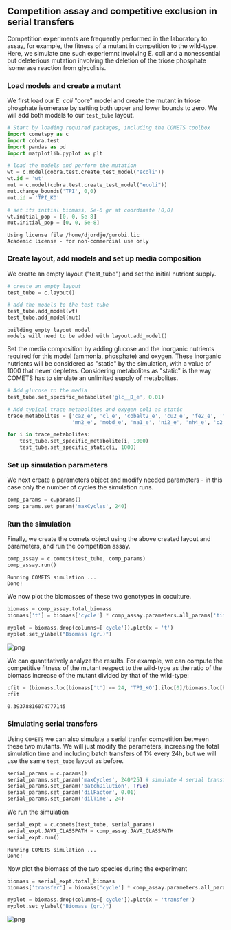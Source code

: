 ## Competition assay and competitive exclusion in serial transfers
Competition experiments are frequently performed in the laboratory to assay, for example, the fitness of a mutant in competition to the wild-type. Here, we simulate one such experiemnt involving E. coli and a nonessential but deleterious mutation involving the deletion of the triose phosphate isomerase reaction from glycolisis. 

### Load models and create a mutant
We first load our *E. coli* "core" model and create the mutant in triose phosphate isomerase by setting both upper and lower bounds to zero. We will add both models to our `test_tube` layout. 


```python
# Start by loading required packages, including the COMETS toolbox
import cometspy as c
import cobra.test
import pandas as pd
import matplotlib.pyplot as plt

# load the models and perform the mutation
wt = c.model(cobra.test.create_test_model("ecoli"))
wt.id = 'wt'
mut = c.model(cobra.test.create_test_model("ecoli"))
mut.change_bounds('TPI', 0,0)
mut.id = 'TPI_KO'

# set its initial biomass, 5e-6 gr at coordinate [0,0]
wt.initial_pop = [0, 0, 5e-8]
mut.initial_pop = [0, 0, 5e-8]
```

    Using license file /home/djordje/gurobi.lic
    Academic license - for non-commercial use only


### Create layout, add models and set up media composition
We create an empty layout ("test_tube") and set the initial nutrient supply.


```python
# create an empty layout
test_tube = c.layout()

# add the models to the test tube
test_tube.add_model(wt)
test_tube.add_model(mut)
```

    building empty layout model
    models will need to be added with layout.add_model()


Set the media composition by adding glucose and the inorganic nutrients required for this model (ammonia, phosphate) and oxygen. These inorganic nutrients will be considered as "static" by the simulation, with a value of 1000 that never depletes. Considering metabolites as "static" is the way COMETS has to simulate an unlimited supply of metabolites.


```python
# Add glucose to the media 
test_tube.set_specific_metabolite('glc__D_e', 0.01)

# Add typical trace metabolites and oxygen coli as static
trace_metabolites = ['ca2_e', 'cl_e', 'cobalt2_e', 'cu2_e', 'fe2_e', 'fe3_e', 'h_e', 'k_e', 'h2o_e', 'mg2_e',
                     'mn2_e', 'mobd_e', 'na1_e', 'ni2_e', 'nh4_e', 'o2_e', 'pi_e', 'so4_e', 'zn2_e']

for i in trace_metabolites:
    test_tube.set_specific_metabolite(i, 1000)
    test_tube.set_specific_static(i, 1000)
```

### Set up simulation parameters
We next create a parameters object and modify needed parameters - in this case only the number of cycles the simulation runs.  


```python
comp_params = c.params()
comp_params.set_param('maxCycles', 240)
```

### Run the simulation

Finally, we create the comets object using the above created layout and parameters, and run the competition assay. 


```python
comp_assay = c.comets(test_tube, comp_params)
comp_assay.run()
```
    
    Running COMETS simulation ...
    Done!


We now plot the biomasses of these two genotypes in coculture. 


```python
biomass = comp_assay.total_biomass
biomass['t'] = biomass['cycle'] * comp_assay.parameters.all_params['timeStep']

myplot = biomass.drop(columns=['cycle']).plot(x = 't')
myplot.set_ylabel("Biomass (gr.)")
```




![png](../img/comp_1.png)


We can quantitatively analyze the results. For example, we can compute the competitive fitness of the mutant respect to the wild-type as the ratio of the biomass increase of the mutant divided by that of the wild-type: 


```python
cfit = (biomass.loc[biomass['t'] == 24, 'TPI_KO'].iloc[0]/biomass.loc[biomass['t'] == 0, 'TPI_KO'].iloc[0])/(biomass.loc[biomass['t'] == 24, 'wt'].iloc[0]/biomass.loc[biomass['t'] == 0, 'wt'].iloc[0])
cfit
```




    0.39378816074777145



### Simulating serial transfers 
Using `COMETS` we can also simulate a serial tranfer competition between these two mutants. We will just modify the parameters, increasing the total simulation time and including batch transfers of 1% every 24h, but we will use the same `test_tube` layout as before. 


```python
serial_params = c.params()
serial_params.set_param('maxCycles', 240*25) # simulate 4 serial transfers of 24h each
serial_params.set_param('batchDilution', True)
serial_params.set_param('dilFactor', 0.01)
serial_params.set_param('dilTime', 24)
```

We run the simulation 


```python
serial_expt = c.comets(test_tube, serial_params)
serial_expt.JAVA_CLASSPATH = comp_assay.JAVA_CLASSPATH
serial_expt.run()
```
    
    Running COMETS simulation ...
    Done!


Now plot the biomass of the two species during the experiment 


```python
biomass = serial_expt.total_biomass
biomass['transfer'] = biomass['cycle'] * comp_assay.parameters.all_params['timeStep']/24

myplot = biomass.drop(columns=['cycle']).plot(x = 'transfer')
myplot.set_ylabel("Biomass (gr.)")
```




![png](../img/comp_2.png)

